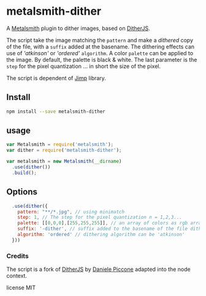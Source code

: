 # metalsmith-dither

A [Metalsmith](https://github.com/metalsmith/metalsmith) plugin to dither images, based on [DitherJS](https://github.com/dpiccone/ditherjs).

The script take the image matching the `pattern` and make a *dithered* copy of the file, with a `suffix` added at the basename. The dithering effects can use of *'atkinson'* or *'ordered'* `algorithm`. A color `palette` can be applied to the image. By default, the palette is black & white. The last parameter is the `step` for the pixel quantization ... in short the size of the pixel.

The script is dependent of [Jimp](https://github.com/oliver-moran/jimp) library.

## Install

```sh
npm install --save metalsmith-dither
```

## usage

```js
var Metalsmith = require('metalsmith');
var dither = require('metalsmith-dither');

var metalsmith = new Metalsmith(__dirname)
  .use(dither())
  .build();
```

## Options

```javascript
  .use(dither({
    pattern: "**/*.jpg", // using minimatch
    step: 1, // The step for the pixel quantization n = 1,2,3...
    palette: [[0,0,0],[255,255,255]], // an array of colors as rgb arrays
    suffix: '-dither', // suffix added to the basename of the file dithered
    algorithm: 'ordered' // dithering algorithm can be 'atkinson'
  }))
```

### Credits

The script is a fork of [DitherJS](https://github.com/dpiccone/ditherjs) by [Daniele Piccone](http://www.danielepiccone.com) adapted into the node context.

license MIT
